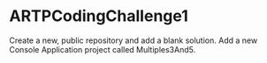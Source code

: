 # ARTPCodingChallenge1
Create a new, public repository and add a blank solution. Add a new Console Application project called Multiples3And5. 
